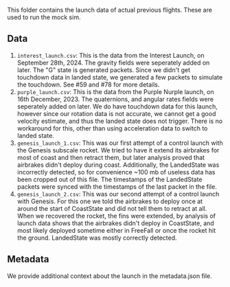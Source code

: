 This folder contains the launch data of actual previous flights. These are used to run the mock sim.

## Data

1. `interest_launch.csv`: This is the data from the Interest Launch, on September 28th, 2024. The gravity fields were seperately added on later. The
    "G" state is generated packets. Since we didn't get touchdown data in landed state, we generated a few packets to simulate the touchdown.
    See #59 and #78 for more details.
2. `purple_launch.csv`: This is the data from the Purple Nurple launch, on 16th December, 2023. The quaternions, and angular rates fields were seperately
    added on later. We do have touchdown data for this launch, however since our rotation data is not accurate, we cannot get a good velocity estimate, and thus the landed state does not trigger. There is no workaround for this, other than using acceleration data to switch to landed state.
3. `genesis_launch_1.csv`: This was our first attempt of a control launch with the Genesis subscale rocket. We tried to have it extend its airbrakes for most of coast and then retract them, but later analysis proved that airbrakes didn't deploy during coast. Additionally, the LandedState was incorrectly detected, so for convenience ~100 mb of useless data has been cropped out of this file.
The timestamps of the LandedState packets were synced with the timestamps of the last packet in the file.
4. `genesis_launch_2.csv`: This was our second attempt of a control launch with Genesis. For this one we told the airbrakes to deploy once at around the start of CoastState and did not tell them to retract at all. When we recovered the rocket, the fins were extended, by analysis of launch data shows that the airbrakes didn't deploy in CoastState, and most likely deployed sometime either in FreeFall or once the rocket hit the ground. LandedState was mostly correctly detected.


## Metadata

We provide additional context about the launch in the metadata.json file.